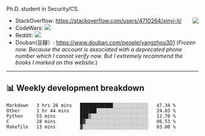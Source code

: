 Ph.D. student in Security/CS.

<img align="right" src="https://github-readme-stats.vercel.app/api?username=li-xin-yi&count_private=true&show_icons=true&hide_title=true&theme=tokyonight" />

- StackOverflow: https://stackoverflow.com/users/4710264/xinyi-li/
- CodeWars: [![](https://www.codewars.com/users/xy-li/badges/micro)](https://www.codewars.com/users/xy-li/)
- Reddit: [![](https://img.shields.io/reddit/user-karma/combined/xy-li?style=social)](https://www.reddit.com/user/xy-li/)
- Douban(豆瓣）: https://www.douban.com/people/yangzhou301  (*Frozen now. Because the account is associated with a deprecated phone number which I cannot verify now. But I extremely recommend the books I marked on this website.*)

---

## 📊 Weekly development breakdown

<!--START_SECTION:waka-->
```text
Markdown   3 hrs 26 mins   ████████████░░░░░░░░░░░░░   47.34 % 
Other      1 hr 44 mins    ██████░░░░░░░░░░░░░░░░░░░   24.03 % 
Python     55 mins         ███▒░░░░░░░░░░░░░░░░░░░░░   12.70 % 
C          28 mins         █▓░░░░░░░░░░░░░░░░░░░░░░░   06.53 % 
Makefile   13 mins         ▓░░░░░░░░░░░░░░░░░░░░░░░░   03.00 % 
```
<!--END_SECTION:waka-->
